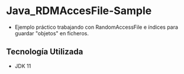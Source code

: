 # Java_RDMAccesFile-Sample

 - Ejemplo práctico trabajando con RandomAccessFile e índices para guardar "objetos" en ficheros.

## Tecnología Utilizada

 - JDK 11
